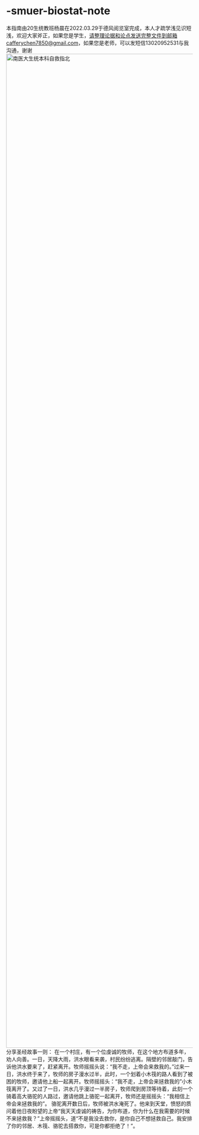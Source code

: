 # -smuer-biostat-note
本指南由20生统教班杨晨在2022.03.29于德风阅览室完成，本人才疏学浅见识短浅，欢迎大家斧正，如果您是学生，请整理论据和论点发送完整文件到邮箱cafferychen7850@gmail.com，如果您是老师，可以发短信13020952531与我沟通，谢谢
<img width="2685" alt="南医大生统本科自救指北" src="https://user-images.githubusercontent.com/82987086/160609233-fc12d948-829c-40a3-baf6-35f48bdc5c19.png">
分享圣经故事一则：
在一个村庄，有一个位虔诚的牧师，在这个地方布道多年，劝人向善。一日，天降大雨，洪水眼看来袭，村民纷纷逃离。隔壁的邻居敲门，告诉他洪水要来了，赶紧离开。牧师摇摇头说：“我不走，上帝会来救我的。”过来一日，洪水终于来了，牧师的房子漫水过半，此时，一个划着小木筏的路人看到了被困的牧师，邀请他上船一起离开。牧师摇摇头：“我不走，上帝会来拯救我的”小木筏离开了。又过了一日，洪水几乎漫过一半房子，牧师爬到房顶等待着，此刻一个骑着高大骆驼的人路过，邀请他跳上骆驼一起离开，牧师还是摇摇头：“我相信上帝会来拯救我的”。
  骆驼离开数日后，牧师被洪水淹死了。他来到天堂，愤怒的质问着他日夜盼望的上帝“我天天虔诚的祷告，为你布道，你为什么在我需要的时候不来拯救我？”上帝摇摇头，道“不是我没去救你，是你自己不想拯救自己。我安排了你的邻居、木筏、骆驼去搭救你，可是你都拒绝了！”。
